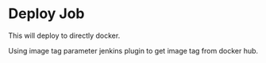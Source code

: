 # Deploy Job

This will deploy to directly docker.

Using image tag parameter jenkins plugin to get image tag from docker hub.
